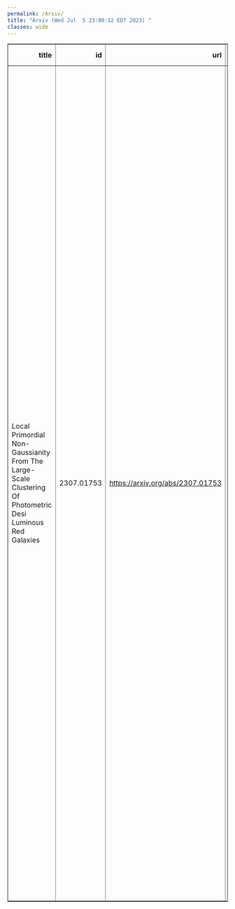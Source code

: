 ```yaml
---
permalink: /Arxiv/
title: "Arxiv (Wed Jul  5 23:00:12 EDT 2023) "
classes: wide
---
```

<table border="1" class="dataframe">
  <thead>
    <tr style="text-align: right;">
      <th>title</th>
      <th>id</th>
      <th>url</th>
      <th>authors</th>
      <th>Local Authors</th>
    </tr>
  </thead>
  <tbody>
    <tr>
      <td>Local Primordial Non-Gaussianity From The Large-Scale Clustering Of   Photometric Desi Luminous Red Galaxies</td>
      <td>2307.01753</td>
      <td><a href="https://arxiv.org/abs/2307.01753" target="_blank">https://arxiv.org/abs/2307.01753</a></td>
      <td>Mehdi Rezaie, Ashley J. Ross, Hee-Jong Seo, Hui Kong, Anna Porredon, Lado Samushia, Edmond Chaussidon, Alex Krolewski, Arnaud De Mattia, Florian Beutler, Jessica Nicole Aguilar, Steven Ahlen, Shadab Alam, Santiago Avila, Benedict Bahr-Kalus, Jose Bermejo-Climent, David Brooks, Todd Claybaugh, Shaun Cole, Kyle Dawson, Axel De La Macorra, Peter Doel, Andreu Font-Ribera, Jaime E. Forero-Romero, Satya Gontcho A Gontcho, Julien Guy, Klaus Honscheid, Theodore Kisner, Martin Landriau, Michael Levi, Marc Manera, Aaron Meisner, Ramon Miquel, Eva-Maria Mueller, Adam Myers, Jeffrey A. Newman, Jundan Nie, Nathalie Palanque-Delabrouille, Will Percival, Claire Poppett, Graziano Rossi, Eusebio Sanchez, Michael Schubnell, Gregory Tarlé, Benjamin Alan Weaver, Christophe Yèche, Zhimin Zhou, Hu Zou</td>
      <td>Ashley Ross, Klaus Honscheid</td>
    </tr>
  </tbody>
</table>
